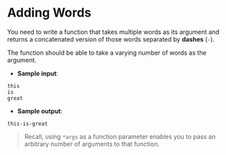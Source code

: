 # Adding Words

You need to write a function that takes multiple words as its argument and returns a concatenated version of those words separated by **dashes** (`-`). 

The function should be able to take a varying number of words as the argument.

- **Sample input**:  
```
this
is
great
```

- **Sample output**:  
```
this-is-great
```

>Recall, using `*args` as a function parameter enables you to pass an arbitrary number of arguments to that function.